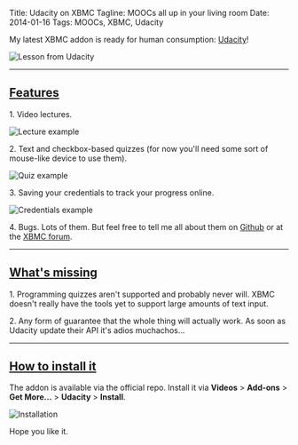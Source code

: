 Title: Udacity on XBMC
Tagline: MOOCs all up in your living room
Date: 2014-01-16
Tags: MOOCs, XBMC, Udacity

</p>

My latest XBMC addon is ready for human consumption: [Udacity](https://www.udacity.com/)!

<div class="img-annotated">
    <img src="/images/udacity_xbmc_lessons.jpg" alt="Lesson from Udacity">
</div>

<a name="features"></a>

***

## [Features](#features)

1\. Video lectures.

<div class="img-annotated">
    <img src="/images/udacity_xbmc_lesson_example.jpg" alt="Lecture example">
</div>

2\. Text and checkbox-based quizzes (for now you'll need some sort of mouse-like device to use them).

<div class="img-annotated">
    <img src="/images/udacity_xbmc_quiz_example.jpg" alt="Quiz example">
</div>

3\. Saving your credentials to track your progress online.

<div class="img-annotated">
    <img src="/images/udacity_xbmc_creds_example.jpg" alt="Credentials example">
</div>

4\. Bugs. Lots of them. But feel free to tell me all about them on [Github](https://github.com/lextoumbourou/plugin.video.udacity) or at the [XBMC forum](http://forum.xbmc.org/showthread.php?tid=181462).

***

<a name="whats-missing"></a>

## [What's missing](#whats-missing)

1\. Programming quizzes aren't supported and probably never will. XBMC doesn't really have the tools yet to support large amounts of text input.

2\. Any form of guarantee that the whole thing will actually work. As soon as Udacity update their API it's adios muchachos...

***

<a name="installation"></a>

## [How to install it](#installation)

The addon is available via the official repo. Install it via **Videos** > **Add-ons** > **Get More...** > **Udacity** > **Install**.

<div class="img-annotated">
    <img src="/images/udacity_xbmc_install.jpg" alt="Installation">
</div>

Hope you like it.
